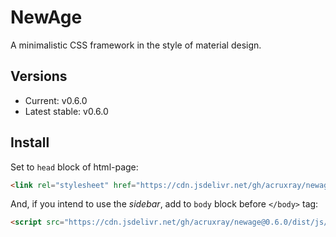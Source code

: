 # NewAge

A minimalistic CSS framework in the style of material design.

## Versions

* Current: v0.6.0
* Latest stable: v0.6.0

## Install

Set to `head` block of html-page:

```html
<link rel="stylesheet" href="https://cdn.jsdelivr.net/gh/acruxray/newage@0.6.0/dist/css/newage.min.css">
```
And, if you intend to use the *sidebar*, add to `body` block before `</body>` tag:

```html
<script src="https://cdn.jsdelivr.net/gh/acruxray/newage@0.6.0/dist/js/newage.min.js"></script>
```
